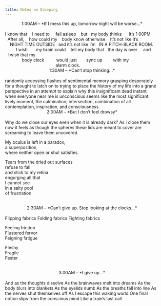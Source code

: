 ```yaml
---
title: Notes on Sleeping
---
```


<center>1:00AM – *If I mess this up, tomorrow night will be worse…*</center>
<br/>
I&nbsp;know&nbsp;that&nbsp;&nbsp;&nbsp;&nbsp;I&nbsp;need&nbsp;to&nbsp;&nbsp;&nbsp;&nbsp;&nbsp;fall&nbsp;asleep&nbsp;&nbsp;&nbsp;&nbsp;but&nbsp;&nbsp;&nbsp;my&nbsp;body&nbsp;thinks&nbsp;&nbsp;&nbsp;&nbsp;&nbsp;&nbsp;it’s&nbsp;1:00PM&nbsp;&nbsp;
&nbsp;&nbsp;After&nbsp;all,&nbsp;&nbsp;&nbsp;&nbsp;how&nbsp;could&nbsp;my&nbsp;&nbsp;&nbsp;&nbsp;body&nbsp;know&nbsp;otherwise&nbsp;&nbsp;&nbsp;&nbsp;It’s&nbsp;not&nbsp;like&nbsp;it’s&nbsp;&nbsp;
&nbsp;&nbsp;&nbsp;&nbsp;NIGHT&nbsp;TIME&nbsp;OUTSIDE&nbsp;&nbsp;&nbsp;and&nbsp;it’s&nbsp;not&nbsp;like&nbsp;I’m&nbsp;&nbsp;&nbsp;IN&nbsp;A&nbsp;PITCH-BLACK&nbsp;ROOM.&nbsp;&nbsp;
&nbsp;&nbsp;&nbsp;&nbsp;&nbsp;&nbsp;&nbsp;&nbsp;&nbsp;I&nbsp;wish&nbsp;&nbsp;&nbsp;&nbsp;&nbsp;&nbsp;&nbsp;my&nbsp;brain&nbsp;could&nbsp;&nbsp;&nbsp;&nbsp;tell&nbsp;my&nbsp;body&nbsp;that&nbsp;&nbsp;&nbsp;the&nbsp;day&nbsp;is&nbsp;over&nbsp;&nbsp;&nbsp;&nbsp;&nbsp;and&nbsp;&nbsp;
&nbsp;&nbsp;I&nbsp;wish&nbsp;that&nbsp;my&nbsp;&nbsp;
&nbsp;&nbsp;&nbsp;&nbsp;&nbsp;&nbsp;&nbsp;&nbsp;&nbsp;&nbsp;&nbsp;&nbsp;&nbsp;&nbsp;body&nbsp;clock&nbsp;&nbsp;&nbsp;&nbsp;&nbsp;&nbsp;&nbsp;&nbsp;&nbsp;&nbsp;would&nbsp;just&nbsp;&nbsp;&nbsp;&nbsp;&nbsp;&nbsp;&nbsp;&nbsp;sync&nbsp;up&nbsp;&nbsp;&nbsp;&nbsp;&nbsp;&nbsp;&nbsp;&nbsp;&nbsp;with&nbsp;my&nbsp;&nbsp;
&nbsp;&nbsp;&nbsp;&nbsp;&nbsp;&nbsp;&nbsp;&nbsp;&nbsp;&nbsp;&nbsp;&nbsp;&nbsp;&nbsp;&nbsp;&nbsp;&nbsp;&nbsp;&nbsp;&nbsp;&nbsp;&nbsp;&nbsp;&nbsp;&nbsp;&nbsp;&nbsp;&nbsp;&nbsp;&nbsp;&nbsp;&nbsp;&nbsp;&nbsp;&nbsp;&nbsp;&nbsp;&nbsp;&nbsp;&nbsp;&nbsp;&nbsp;alarm&nbsp;clock.
<br/>
<center>1:30AM – *Can’t stop thinking…*</center>
<br/>
randomly accessing flashes of sentimental memory grasping desperately for a thought to latch on to trying to place the history of my life into a grand perspective in an attempt to explain why this insignificant dead instant when everyone near me is unconscious seems like the most significant lively moment, the culmination, intersection, combination of all contemplation, inspiration, and consciousness.
<br/>
<center>2:00AM – *But I don’t feel drowsy*</center>
<br/>
Why do we close our eyes  
even when it is already dark?  
As I close them now it feels as though  
the spheres these lids are meant to cover  
are screaming  
to leave them uncovered.  

My oculus is left in a paradox,  
a superposition,  
where neither open or shut satisfies.  

Tears from the dried out surfaces  
refuse to fall  
and stick to my retina  
engorging all that  
I cannot see  
in a salty pool  
of frustration.  
<br/>
<center>2:30AM – *Can’t give up. Stop looking at the clocks…*</center>
<br/>
Flipping fabrics  
Folding fabrics  
Fighting fabrics  

Feeling friction  
Flustered fervor  
Feigning fatigue  

Fleshy  
Fragile  
Fester  
<br/>
<center>3:00AM – *I give up…*</center>
<br/>
And as the thoughts dissolve  
As the brainwaves melt into dreams  
As the body blurs into blankets  
As the eyelids numb  
As the breaths fall into line  
As the nerves shut themselves off  
As I escape this waking world  
One final notion slips from the conscious mind  
Like a train’s last call  
